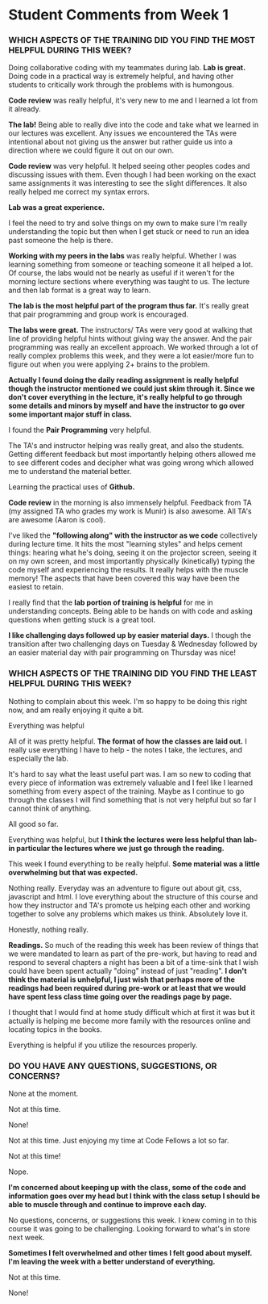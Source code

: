 # Student Comments from Week 1

### WHICH ASPECTS OF THE TRAINING DID YOU FIND THE MOST HELPFUL DURING THIS WEEK?

Doing collaborative coding with my teammates during lab. **Lab is great.** Doing code in a practical way is extremely helpful, and having other students to critically work through the problems with is humongous.

**Code review** was really helpful, it's very new to me and I learned a lot from it already.

**The lab!** Being able to really dive into the code and take what we learned in our lectures was excellent. Any issues we encountered the TAs were intentional about not giving us the answer but rather guide us into a direction where we could figure it out on our own.

**Code review** was very helpful. It helped seeing other peoples codes and discussing issues with them. Even though I had been working on the exact same assignments it was interesting to see the slight differences. It also really helped me correct my syntax errors.

**Lab was a great experience.**

I feel the need to try and solve things on my own to make sure I'm really understanding the topic but then when I get stuck or need to run an idea past someone the help is there.

**Working with my peers in the labs** was really helpful. Whether I was learning something from someone or teaching someone it all helped a lot. Of course, the labs would not be nearly as useful if it weren't for the morning lecture sections where everything was taught to us. The lecture and then lab format is a great way to learn.

**The lab is the most helpful part of the program thus far.** It's really great that pair programming and group work is encouraged.

**The labs were great.** The instructors/ TAs were very good at walking that line of providing helpful hints without giving way the answer. And the pair programming was really an excellent approach. We worked through a lot of really complex problems this week, and they were a lot easier/more fun to figure out when you were applying 2+ brains to the problem.

**Actually I found doing the daily reading assignment is really helpful though the instructor mentioned we could just skim through it. Since we don't cover everything in the lecture, it's really helpful to go through some details and minors by myself and have the instructor to go over some important major stuff in class.**

I found the **Pair Programming** very helpful.

The TA's and instructor helping was really great, and also the students. Getting different feedback but most importantly helping others allowed me to see different codes and decipher what was going wrong which allowed me to understand the material better.

Learning the practical uses of **Github.**

**Code review** in the morning is also immensely helpful. Feedback from TA (my assigned TA who grades my work is Munir) is also awesome. All TA's are awesome (Aaron is cool).

I've liked the **"following along" with the instructor as we code** collectively during lecture time. It hits the most "learning styles" and helps cement things: hearing what he's doing, seeing it on the projector screen, seeing it on my own screen, and most importantly physically (kinetically) typing the code myself and experiencing the results. It really helps with the muscle memory! The aspects that have been covered this way have been the easiest to retain.

I really find that the **lab portion of training is helpful** for me in understanding concepts. Being able to be hands on with code and asking questions when getting stuck is a great tool.

**I like challenging days followed up by easier material days.** I though the transition after two challenging days on Tuesday & Wednesday followed by an easier material day with pair programming on Thursday was nice!

### WHICH ASPECTS OF THE TRAINING DID YOU FIND THE LEAST HELPFUL DURING THIS WEEK?

Nothing to complain about this week. I'm so happy to be doing this right now, and am really enjoying it quite a bit.

Everything was helpful

All of it was pretty helpful. **The format of how the classes are laid out.** I really use everything I have to help - the notes I take, the lectures, and especially the lab.

It's hard to say what the least useful part was. I am so new to coding that every piece of information was extremely valuable and I feel like I learned something from every aspect of the training. Maybe as I continue to go through the classes I will find something that is not very helpful but so far I cannot think of anything.

All good so far.

Everything was helpful, but **I think the lectures were less helpful than lab- in particular the lectures where we just go through the reading.**

This week I found everything to be really helpful. **Some material was a little overwhelming but that was expected.**

Nothing really. Everyday was an adventure to figure out about git, css, javascript and html. I love everything about the structure of this course and how they instructor and TA's promote us helping each other and working together to solve any problems which makes us think. Absolutely love it.

Honestly, nothing really.

**Readings.** So much of the reading this week has been review of things that we were mandated to learn as part of the pre-work, but having to read and respond to several chapters a night has been a bit of a time-sink that I wish could have been spent actually "doing" instead of just "reading". **I don't think the material is unhelpful, I just wish that perhaps more of the readings had been required during pre-work or at least that we would have spent less class time going over the readings page by page.**

I thought that I would find at home study difficult which at first it was but it actually is helping me become more family with the resources online and locating topics in the books.

Everything is helpful if you utilize the resources properly.

### DO YOU HAVE ANY QUESTIONS, SUGGESTIONS, OR CONCERNS?

None at the moment.

Not at this time.

None!

Not at this time. Just enjoying my time at Code Fellows a lot so far.

Not at this time!

Nope.

**I'm concerned about keeping up with the class, some of the code and information goes over my head but I think with the class setup I should be able to muscle through and continue to improve each day.**

No questions, concerns, or suggestions this week. I knew coming in to this course it was going to be challenging. Looking forward to what's in store next week.

**Sometimes I felt overwhelmed and other times I felt good about myself. I'm leaving the week with a better understand of everything.**

Not at this time.

None!
